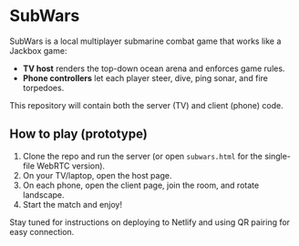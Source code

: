 # SubWars

SubWars is a local multiplayer submarine combat game that works like a Jackbox game:

- **TV host** renders the top-down ocean arena and enforces game rules.
- **Phone controllers** let each player steer, dive, ping sonar, and fire torpedoes.

This repository will contain both the server (TV) and client (phone) code.

## How to play (prototype)

1. Clone the repo and run the server (or open `subwars.html` for the single-file WebRTC version).
2. On your TV/laptop, open the host page.
3. On each phone, open the client page, join the room, and rotate landscape.
4. Start the match and enjoy!

Stay tuned for instructions on deploying to Netlify and using QR pairing for easy connection.
